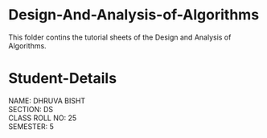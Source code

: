 # Design-And-Analysis-of-Algorithms 
This folder contins the tutorial sheets of the Design and Analysis of Algorithms.

# Student-Details
NAME: DHRUVA BISHT
<br/>
SECTION: DS
<br/>
CLASS ROLL NO: 25
<br/>
SEMESTER: 5
